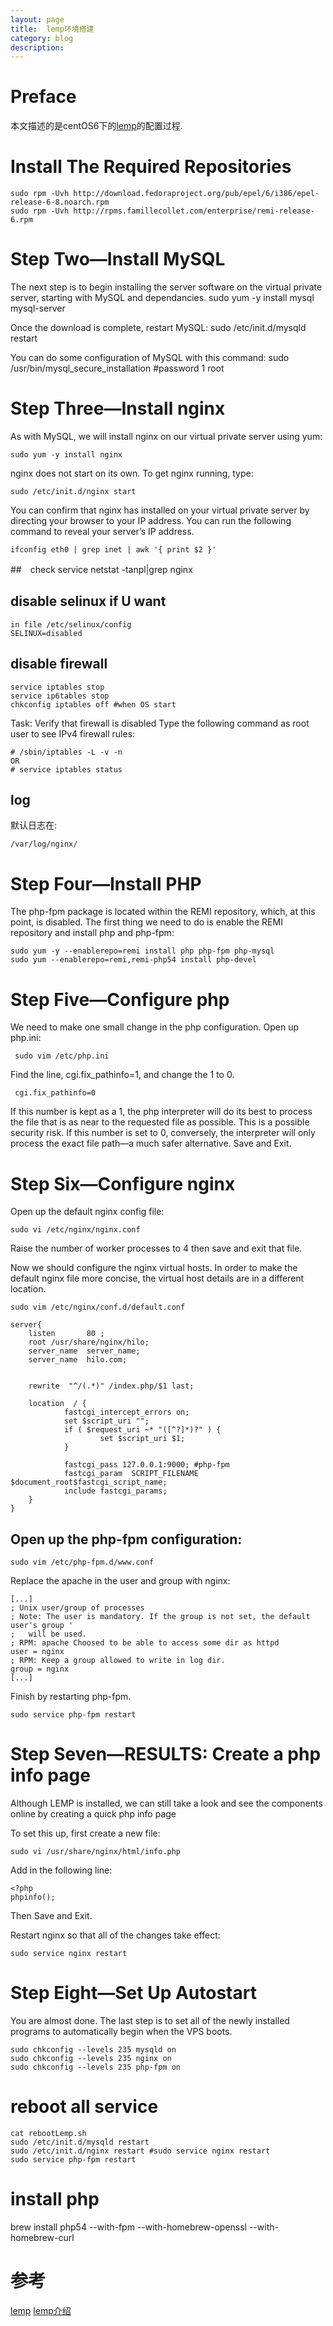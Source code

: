 ```yaml
---
layout: page
title:	lemp环境搭建
category: blog
description: 
---
```

# Preface
本文描述的是centOS6下的[lemp]的配置过程.

# Install The Required Repositories

	sudo rpm -Uvh http://download.fedoraproject.org/pub/epel/6/i386/epel-release-6-8.noarch.rpm
	sudo rpm -Uvh http://rpms.famillecollet.com/enterprise/remi-release-6.rpm

# Step Two—Install MySQL
The next step is to begin installing the server software on the virtual private server, starting with MySQL and dependancies.
 sudo yum -y install mysql mysql-server

 Once the download is complete, restart MySQL:
 sudo /etc/init.d/mysqld restart

 You can do some configuration of MySQL with this command:
 sudo /usr/bin/mysql_secure_installation #password 1 root

# Step Three—Install nginx
As with MySQL, we will install nginx on our virtual private server using yum:

	sudo yum -y install nginx

nginx does not start on its own. To get nginx running, type:

	sudo /etc/init.d/nginx start

You can confirm that nginx has installed on your virtual private server by directing your browser to your IP address. You can run the following command to reveal your server’s IP address.

	ifconfig eth0 | grep inet | awk '{ print $2 }'

##　check service
	netstat -tanpl|grep nginx

## disable selinux if U want
	in file /etc/selinux/config
	SELINUX=disabled

## disable firewall
	service iptables stop
	service ip6tables stop
	chkconfig iptables off #when OS start

Task: Verify that firewall is disabled
Type the following command as root user to see IPv4 firewall rules:

	# /sbin/iptables -L -v -n
	OR
	# service iptables status

## log 
默认日志在:

	/var/log/nginx/


# Step Four—Install PHP
The php-fpm package is located within the REMI repository, which, at this point, is disabled. The first thing we need to do is enable the REMI repository and install php and php-fpm:

	sudo yum -y --enablerepo=remi install php php-fpm php-mysql
	sudo yum --enablerepo=remi,remi-php54 install php-devel

# Step Five—Configure php
We need to make one small change in the php configuration. Open up php.ini:

	 sudo vim /etc/php.ini

 Find the line, cgi.fix_pathinfo=1, and change the 1 to 0.

	 cgi.fix_pathinfo=0

 If this number is kept as a 1, the php interpreter will do its best to process the file that is as near to the requested file as possible. This is a possible security risk. If this number is set to 0, conversely, the interpreter will only process the exact file path—a much safer alternative. Save and Exit.

# Step Six—Configure nginx
Open up the default nginx config file:

	sudo vi /etc/nginx/nginx.conf

Raise the number of worker processes to 4 then save and exit that file. 

Now we should configure the nginx virtual hosts. In order to make the default nginx file more concise, the virtual host details are in a different location.


	sudo vim /etc/nginx/conf.d/default.conf

	server{
		listen       80 ;
		root /usr/share/nginx/hilo;
		server_name  server_name;
		server_name  hilo.com;


		rewrite  "^/(.*)" /index.php/$1 last;

		location  / {
				fastcgi_intercept_errors on;
				set $script_uri "";
				if ( $request_uri ~* "([^?]*)?" ) {
						set $script_uri $1;
				}

				fastcgi_pass 127.0.0.1:9000; #php-fpm
				fastcgi_param  SCRIPT_FILENAME  $document_root$fastcgi_script_name;
				include fastcgi_params;
		}
	}

	

## Open up the php-fpm configuration:

	sudo vim /etc/php-fpm.d/www.conf

Replace the apache in the user and group with nginx:

	[...]
	; Unix user/group of processes
	; Note: The user is mandatory. If the group is not set, the default user's group '
	;	will be used.
	; RPM: apache Choosed to be able to access some dir as httpd
	user = nginx
	; RPM: Keep a group allowed to write in log dir.
	group = nginx
	[...]

Finish by restarting php-fpm.

	sudo service php-fpm restart

# Step Seven—RESULTS: Create a php info page

Although LEMP is installed, we can still take a look and see the components online by creating a quick php info page

To set this up, first create a new file:

	sudo vi /usr/share/nginx/html/info.php

Add in the following line:

	<?php
	phpinfo();

Then Save and Exit. 

Restart nginx so that all of the changes take effect:

	sudo service nginx restart

# Step Eight—Set Up Autostart
You are almost done. The last step is to set all of the newly installed programs to automatically begin when the VPS boots.

	sudo chkconfig --levels 235 mysqld on
	sudo chkconfig --levels 235 nginx on
	sudo chkconfig --levels 235 php-fpm on

# reboot all service
	cat rebootLemp.sh
	sudo /etc/init.d/mysqld restart
	sudo /etc/init.d/nginx restart #sudo service nginx restart
	sudo service php-fpm restart

# install php
 brew install php54 --with-fpm  --with-homebrew-openssl --with-homebrew-curl

# 参考
[lemp]
[lemp介绍]

[lemp]: https://www.digitalocean.com/community/articles/how-to-install-linux-nginx-mysql-php-lemp-stack-on-centos-6
[lemp介绍]: http://ixdba.blog.51cto.com/2895551/806622
[mac lemp]: http://dhq.me/mac-install-nginx-mysql-php-fpm
